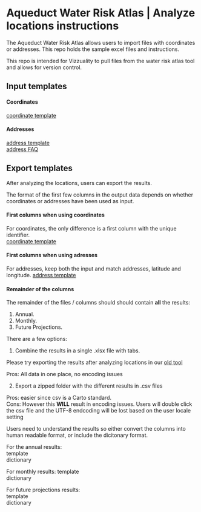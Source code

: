 # Aqueduct Water Risk Atlas | Analyze locations instructions

The Aqueduct Water Risk Atlas allows users to import files with coordinates or addresses. This repo holds the sample excel files and instructions.   

This repo is intended for Vizzuality to pull files from the water risk atlas tool and allows for version control. 

## Input templates

#### Coordinates
[coordinate template](https://github.com/wri/aqueduct_analyze_locations/blob/master/input_templates/example_coordinates.csv)


#### Addresses
[address template](https://github.com/wri/aqueduct_analyze_locations/blob/master/input_templates/example_address.csv)  
[address FAQ](https://github.com/wri/aqueduct_analyze_locations/blob/master/address_faq.md)


## Export templates
After analyzing the locations, users can export the results. 

The format of the first few columns in the output data depends on whether coordinates or addresses have been used as input.

#### First columns when using coordinates
For coordinates, the only difference is a first column with the unique identifier.   
[coordinate template](https://github.com/wri/aqueduct_analyze_locations/blob/master/result_templates/results_first_columns_coordinates.csv)

#### First columns when using adresses
For addresses, keep both the input and match addresses, latitude and longitude. 
[address template](https://github.com/wri/aqueduct_analyze_locations/blob/master/result_templates/results_first_columns_adrresses.csv)

#### Remainder of the columns

The remainder of the files / columns should should contain **all** the results:
1. Annual.  
1. Monthly.  
1. Future Projections. 

There are a few options:

1. Combine the results in a single .xlsx file with tabs. 

Please try exporting the results after analyzing locations in our [old tool](https://www.wri.org/applications/maps/aqueduct-atlas)   

Pros: All data in one place, no encoding issues

2. Export a zipped folder with the different results in .csv files  

Pros: easier since csv is a Carto standard.  
Cons: However this **WILL** result in encoding issues. Users will double click the csv file and the UTF-8 endcoding will be lost based on the user locale setting  

Users need to understand the results so either convert the columns into human readable format, or include the dicitonary format.

For the annual results:  
template  
dictionary  

For monthly results:
template  
dictionary  

For future projections results:  
template  
dictionary  











